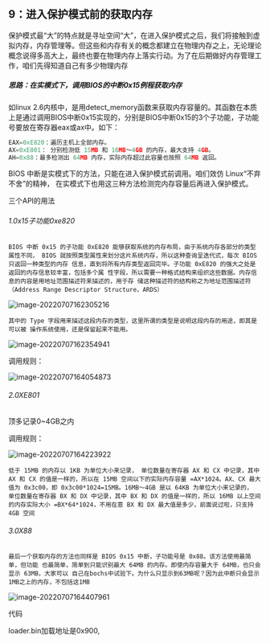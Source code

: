 ## 9：进入保护模式前的获取内存

保护模式最“大”的特点就是寻址空间“大”，在进入保护模式之后，我们将接触到虚拟内存，内存管理等。但这些和内存有关的概念都建立在物理内存之上，无论理论概念说得多高大上，最终也要在物理内存上落实行动。为了在后期做好内存管理工作，咱们先得知道自己有多少物理内存

##### 思路：在实模式下，调用BIOS的中断0x15例程获取内存

如linux 2.6内核中，是用detect_memory函数来获取内存容量的。其函数在本质上是通过调用BIOS中断0x15实现的，分别是BIOS中断0x15的3个子功能，子功能号要放在寄存器eax或ax中。如下：

```cpp
EAX=0xE820：遍历主机上全部内存。
AX=0xE801： 分别检测低 15MB 和 16MB～4GB 的内存，最大支持 4GB。
AH=0x88：最多检测出 64MB 内存，实际内存超过此容量也按照 64MB 返回。
```

BIOS 中断是实模式下的方法，只能在进入保护模式前调用。咱们效仿 Linux“不弃不舍”的精神， 在实模式下也用这三种方法检测完内存容量后再进入保护模式。







三个API的用法

###### 1.0x15子功能0xe820

`BIOS 中断 0x15 的子功能 0xE820 能够获取系统的内存布局，由于系统内存各部分的类型属性不同， BIOS 就按照类型属性来划分这片系统内存，所以这种查询呈迭代式，每次 BIOS 只返回一种类型的内存 信息，直到将所有内存类型返回完毕。子功能 0xE820 的强大之处是返回的内存信息较丰富，包括多个属 性字段，所以需要一种格式结构来组织这些数据。内存信息的内容是用地址范围描述符来描述的，用于存 储这种描述符的结构称之为地址范围描述符（Address Range Descriptor Structure，ARDS）`

![image-20220707162305216](D:/TYPIC/image-20220707162305216.png)

`其中的 Type 字段用来描述这段内存的类型，这里所谓的类型是说明这段内存的用途，即其是可以被 操作系统使用，还是保留起来不能用。`

![image-20220707162354941](D:/TYPIC/image-20220707162354941.png)





调用规则：

![image-20220707164054873](D:/TYPIC/image-20220707164054873.png)





###### 2.0XE801

顶多记录0~4GB之内



调用规则：

![image-20220707164223922](D:/TYPIC/image-20220707164223922.png)

`低于 15MB 的内存以 1KB 为单位大小来记录， 单位数量在寄存器 AX 和 CX 中记录，其中 AX 和 CX 的值是一样的，所以在 15MB 空间以下的实际内存容量 =AX*1024。AX、CX 最大值为 0x3c00，即 0x3c00*1024=15MB。16MB～4GB 是以 64KB 为单位大小来记录的， 单位数量在寄存器 BX 和 DX 中记录，其中 BX 和 DX 的值是一样的，所以 16MB 以上空间的内存实际大小 =BX*64*1024，不用在意 BX 和 DX 最大值是多少，前面说过啦，只支持 4GB 空间`





###### 3.0X88

`最后一个获取内存的方法也同样是 BIOS 0x15 中断，子功能号是 0x88。该方法使用最简单，但功能 也最简单，简单到只能识别最大 64MB 的内存。即使内存容量大于 64MB，也只会显示 63MB，大家可以 自己在bochs中试验下。为什么只显示到63MB呢？因为此中断只会显示1MB之上的内存，不包括这1MB`

![image-20220707164407961](D:/TYPIC/image-20220707164407961.png)





代码

loader.bin加载地址是0x900,

```asm
```




